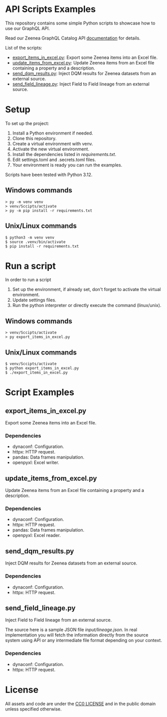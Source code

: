 API Scripts Examples
====================

This repository contains some simple Python scripts to showcase how to use our GraphQL API.

Read our Zeenea GraphQL Catalog API [documentation](https://docs.zeenea.com/) for details.

List of the scripts:

* [export_items_in_excel.py](#export_items_in_excelpy): Export some Zeenea items into an Excel file.
* [update_items_from_excel.py](#update_items_from_excelpy): Update Zeenea items from an Excel file
  containing a property and a description.
* [send_dqm_results.py](#send_dqm_resultspy): Inject DQM results for Zeenea datasets from an
  external source.
* [send_field_lineage.py](#send_field_lineagepy): Inject Field to Field lineage from an external
  source.

Setup
=====

To set up the project:

1. Install a Python environment if needed.
2. Clone this repository.
3. Create a virtual environment with venv.
4. Activate the new virtual environment.
5. Install the dependencies listed in _requirements.txt_.
6. Edit settings.toml and .secrets.toml files.
7. Your environment is ready you can run the examples.

Scripts have been tested with Python 3.12.

Windows commands
----------------

```
> py -m venv venv
> venv/Sccipts/activate
> py -m pip install -r requirements.txt
```

Unix/Linux commands
-------------------

```
$ python3 -m venv venv
$ source .venv/bin/activate
$ pip install -r requirements.txt
```

Run a script
============

In order to run a script

1. Set up the environment, if already set, don't forget to activate the virtual environment.
2. Update settings files.
3. Run the python interpreter or directly execute the command (linux/unix).

Windows commands
----------------

```
> venv/Sccipts/activate
> py export_items_in_excel.py
```

Unix/Linux commands
-------------------

```
$ venv/Sccipts/activate
$ python export_items_in_excel.py
$ ./export_items_in_excel.py
```

Script Examples
===============

export_items_in_excel.py
------------------------

Export some Zeenea items into an Excel file.

### Dependencies

* dynaconf: Configuration.
* httpx: HTTP request.
* pandas: Data frames manipulation.
* openpyxl: Excel writer.

update_items_from_excel.py
--------------------------

Update Zeenea items from an Excel file containing a property and a description.

### Dependencies

* dynaconf: Configuration.
* httpx: HTTP request.
* pandas: Data frames manipulation.
* openpyxl: Excel reader.

send_dqm_results.py
-------------------

Inject DQM results for Zeenea datasets from an external source.

### Dependencies

* dynaconf: Configuration.
* httpx: HTTP request.

send_field_lineage.py
---------------------

Inject Field to Field lineage from an external source.

The source here is a sample JSON file _input/lineage.json_.
In real implementation you will fetch the information directly from the source system using API or
any intermediate file format depending on your context.

### Dependencies

* dynaconf: Configuration.
* httpx: HTTP request.

License
=======
All assets and code are under the [CC0 LICENSE](./LICENSE) and in the public domain unless specified
otherwise.
